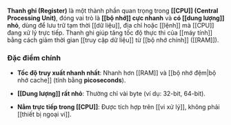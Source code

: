 **Thanh ghi (Register)** là một thành phần quan trọng trong **[[CPU]] (Central Processing Unit)**, đóng vai trò là **[[bộ nhớ]] cực nhanh** và **có [[dung lượng]] nhỏ**, dùng để lưu trữ tạm thời [[dữ liệu]], địa chỉ hoặc [[lệnh]] mà [[CPU]] đang xử lý trực tiếp. Thanh ghi giúp tăng tốc độ thực thi của [[máy tính]] bằng cách giảm thời gian [[truy cập dữ liệu]] từ [[bộ nhớ chính]] ([[RAM]]).

### **Đặc điểm chính**

- **Tốc độ truy xuất nhanh nhất**: Nhanh hơn [[RAM]] và [[bộ nhớ đệm|bộ nhớ cache]] (tính bằng **picoseconds**).
    
- **[[Dung lượng]] rất nhỏ**: Thường chỉ vài byte (ví dụ: 32-bit, 64-bit).
    
- **Nằm trực tiếp trong [[CPU]]**: Được tích hợp trên [[vi xử lý]], không phải [[thiết bị ngoại vi]].